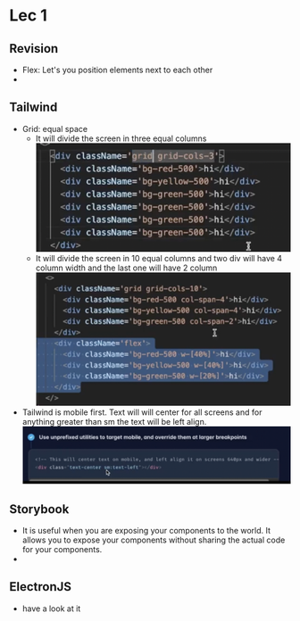 # Lec 1

## Revision

- Flex: Let's you position elements next to each other
-

## Tailwind

- Grid: equal space
  - It will divide the screen in three equal columns
    ![alt text](image.png)
  - It will divide the screen in 10 equal columns and two div will have 4 column width and the last one will have 2 column
    ![alt text](image-1.png)
- Tailwind is mobile first. Text will will center for all screens and for anything greater than sm the text will be left align.
  ![alt text](image-2.png)

## Storybook

- It is useful when you are exposing your components to the world. It allows you to expose your components without sharing the actual code for your components.
-

## ElectronJS

- have a look at it
